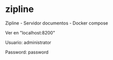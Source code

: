 # zipline
Zipline - Servidor documentos - Docker compose

Ver en "localhost:8200"

Usuario: administrator

Password: password
